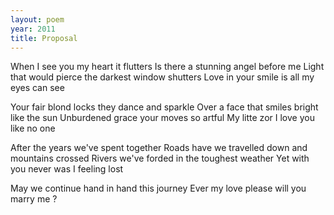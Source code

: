 ```yaml
---
layout: poem
year: 2011
title: Proposal
---
```

When I see you my heart it flutters
Is there a stunning angel before me
Light that would pierce the darkest window shutters
Love in your smile is all my eyes can see

Your fair blond locks they dance and sparkle
Over a face that smiles bright like the sun
Unburdened grace your moves so artful
My litte zor I love you like no one

After the years we've spent together
Roads have we travelled down and mountains crossed
Rivers we've forded in the toughest weather
Yet with you never was I feeling lost

May we continue hand in hand this journey
Ever my love please will you marry me
?
